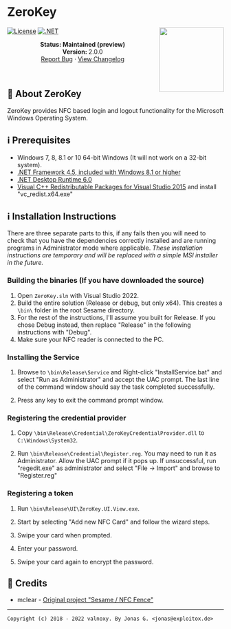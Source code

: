 # ZeroKey

<img align="right" src="https://github.com/Wolkenhof/ZeroKey/blob/master/UI/ZeroKey.UI.View/Icon.png" width="150">

[![License](https://img.shields.io/badge/license-GNU%20General%20Public%20License-purple)](/LICENSE)
[![.NET](https://github.com/Exploitox/ZeroKey/actions/workflows/dotnet.yml/badge.svg)](https://github.com/Exploitox/ZeroKey/actions/workflows/dotnet.yml)

<p align="center">
   <strong>Status: Maintained (preview)</strong>
   <br />
   <strong>Version: </strong>2.0.0
   <br />
   <a href="https://github.com/Wolkenhof/ZeroKey/issues">Report Bug</a>
   ·
   <a href="https://github.com/Wolkenhof/ZeroKey/blob/main/CHANGELOG.md">View Changelog</a>
  </p>
</p>
</br>

## 🔔 About ZeroKey
ZeroKey provides NFC based login and logout functionality for the Microsoft Windows Operating System.  

## ℹ️ Prerequisites
* Windows 7, 8, 8.1 or 10 64-bit Windows (It will not work on a 32-bit system).
* [.NET Framework 4.5, included with Windows 8.1 or higher](https://www.microsoft.com/en-au/download/details.aspx?id=40779)
* [.NET Desktop Runtime 6.0](https://dotnet.microsoft.com/en-us/download/dotnet/6.0)
* [Visual C++ Redistributable Packages for Visual Studio 2015](https://www.microsoft.com/en-au/download/details.aspx?id=48145) and install "vc_redist.x64.exe"

## ℹ️ Installation Instructions

There are three separate parts to this, if any fails then you will need to check that you have the dependencies correctly installed and are running programs in Administrator mode where applicable.  *These installation instructions are temporary and will be replaced with a simple MSI installer in the future.*

### Building the binaries (If you have downloaded the source)

1. Open ``ZeroKey.sln`` with Visual Studio 2022.
2. Build the entire solution (Release or debug, but only x64). This creates a ``\bin\`` folder in the root Sesame directory.
3. For the rest of the instructions, I'll assume you built for Release. If you chose Debug instead, then replace "Release" in the following instructions with "Debug".
4. Make sure your NFC reader is connected to the PC.

### Installing the Service

1. Browse to ``\bin\Release\Service`` and Right-click "InstallService.bat" and select "Run as Administrator" and accept the UAC prompt. The last line of the command window should say the task completed successfully. 

2. Press any key to exit the command prompt window.


### Registering the credential provider

1. Copy ``\bin\Release\Credential\ZeroKeyCredentialProvider.dll`` to ``C:\Windows\System32``.

1. Run ``\bin\Release\Credential\Register.reg``. You may need to run it as Administrator. Allow the UAC prompt if it pops up. If unsuccessful, run "regedit.exe" as administrator and select "File -> Import" and browse to "Register.reg"


### Registering a token

1. Run ``\bin\Release\UI\ZeroKey.UI.View.exe``.

1. Start by selecting "Add new NFC Card" and follow the wizard steps.

1. Swipe your card when prompted.

1. Enter your password.

1. Swipe your card again to encrypt the password.


## 📖 Credits
- mclear - [Original project "Sesame / NFC Fence"](https://github.com/mclear/Sesame)

---
```Copyright (c) 2018 - 2022 valnoxy. By Jonas G. <jonas@exploitox.de>```
